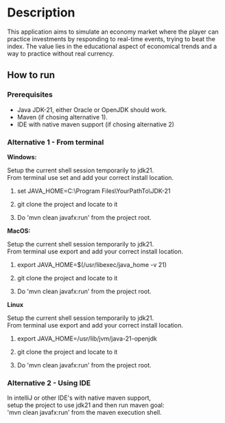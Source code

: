 # Description
This application aims to simulate an economy market where the player can practice 
investments by responding to real-time events, trying to beat the index. The value 
lies in the educational aspect of economical trends and a way to practice without 
real currency.

## How to run

### Prerequisites
- Java JDK-21, either Oracle or OpenJDK should work.
- Maven (if chosing alternative 1).
- IDE with native maven support (if chosing alternative 2)

### Alternative 1 - From terminal
**Windows:**

Setup the current shell session temporarily to jdk21.  
From terminal use set and add your correct install location.
1. set JAVA_HOME=C:\Program Files\YourPathTo\JDK-21

2. git clone the project and locate to it

3. Do 'mvn clean javafx:run' from the project root.

**MacOS:**  

Setup the current shell session temporarily to jdk21.   
From terminal use export and add your correct install location.
1. export JAVA_HOME=$(/usr/libexec/java_home -v 21)

2. git clone the project and locate to it

3. Do 'mvn clean javafx:run' from the project root.

**Linux**

Setup the current shell session temporarily to jdk21.  
From terminal use export and add your correct install location.
1. export JAVA_HOME=/usr/lib/jvm/java-21-openjdk

2. git clone the project and locate to it

3. Do 'mvn clean javafx:run' from the project root.

### Alternative 2 - Using IDE
In intelliJ or other IDE's with native maven support,   
setup the project to use jdk21 and then run maven goal:  
'mvn clean javafx:run' from the maven execution shell.


